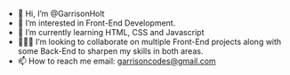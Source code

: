 - 👋 Hi, I’m @GarrisonHolt
- 👀 I’m interested in Front-End Development.
- 🌱 I’m currently learning HTML, CSS and Javascript
- 👨🏻‍💻 I’m looking to collaborate on multiple Front-End projects along with some Back-End to sharpen my skills in both areas.
- 📫 How to reach me email: garrisoncodes@gmail.com



